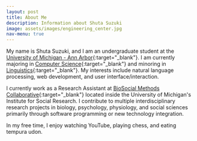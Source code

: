 ```yaml
---
layout: post
title: About Me
description: Information about Shuta Suzuki
image: assets/images/engineering_center.jpg
nav-menu: true
---
```


My name is Shuta Suzuki, and I am an undergraduate student at the [University of Michigan - Ann Arbor](https://umich.edu){:target="_blank"}. I am currently majoring in [Computer Science](https://www.eecs.umich.edu/){:target="_blank"} and minoring in [Linguistics](https://lsa.umich.edu/linguistics){:target="_blank"}. My interests include natural language processing, web development, and user interface/interaction.

I currently work as a Research Assistant at [BioSocial Methods Collaborative](http://biosocialmethods.isr.umich.edu/){:target="_blank"} located inside the University of Michigan's Institute for Social Research. I contribute to multiple interdisciplinary research projects in biology, psychology, physiology, and social sciences primarily through software programming or new technology integration.

In my free time, I enjoy watching YouTube, playing chess, and eating tempura udon.
